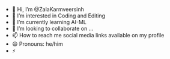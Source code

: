 - 👋 Hi, I’m @ZalaKarmveersinh
- 👀 I’m interested in Coding and Editing
- 🌱 I’m currently learning AI-ML
- 💞️ I’m looking to collaborate on ...
- 📫 How to reach me social media links available on my profile
- 😄 Pronouns: he/him
- ⚡ 

<!---
ZalaKarmveersinh/ZalaKarmveersinh is a ✨ special ✨ repository because its `README.md` (this file) appears on your GitHub profile.
You can click the Preview link to take a look at your changes.
--->
